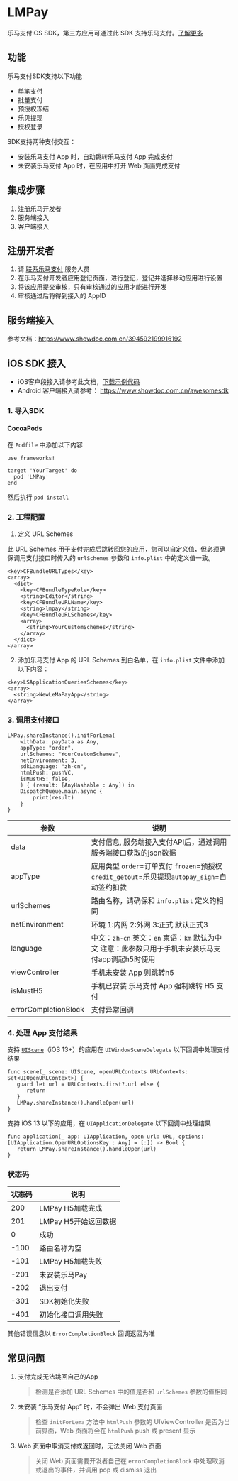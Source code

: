 # LMPay

乐马支付iOS SDK，第三方应用可通过此 SDK 支持乐马支付。[了解更多](https://www.lmpayplc.com)

## 功能

乐马支付SDK支持以下功能
- 单笔支付
- 批量支付
- 预授权冻结
- 乐贝提现
- 授权登录

SDK支持两种支付交互：
- 安装乐马支付 App 时，自动跳转乐马支付 App 完成支付
- 未安装乐马支付 App 时，在应用中打开 Web 页面完成支付

## 集成步骤

1. 注册乐马开发者
2. 服务端接入
3. 客户端接入

## 注册开发者 

1. 请 [联系乐马支付](https://www.lmpayplc.com/#contact) 服务人员
2. 在乐马支付开发者应用登记页面，进行登记，登记并选择移动应用进行设置
3. 将该应用提交审核，只有审核通过的应用才能进行开发
4. 审核通过后将得到接入的 AppID

## 服务端接入

参考文档：https://www.showdoc.com.cn/394592199916192

## iOS SDK 接入

- iOS客户段接入请参考此文档，[下载示例代码](https://github.com/ultronnet/LMPay)
- Android 客户端接入请参考： <https://www.showdoc.com.cn/awesomesdk>

### 1. 导入SDK

#### CocoaPods

在 `Podfile` 中添加以下内容
```
use_frameworks!

target 'YourTarget' do
  pod 'LMPay'
end
```
然后执行 `pod install`

### 2. 工程配置

1. 定义 URL Schemes

此 URL Schemes 用于支付完成后跳转回您的应用，您可以自定义值，但必须确保调用支付接口时传入的 `urlSchemes` 参数和 `info.plist` 中的定义值一致。
```
<key>CFBundleURLTypes</key>
<array>
  <dict>
    <key>CFBundleTypeRole</key>
    <string>Editor</string>
    <key>CFBundleURLName</key>
    <string>lmpay</string>
    <key>CFBundleURLSchemes</key>
    <array>
      <string>YourCustomSchemes</string>
    </array>
  </dict>
</array>
```

2. 添加乐马支付 App 的 URL Schemes 到白名单，在 `info.plist` 文件中添加以下内容：
```
<key>LSApplicationQueriesSchemes</key>
<array>
  <string>NewLeMaPayApp</string>
</array>
```

### 3. 调用支付接口

```
LMPay.shareInstance().initForLema(
    withData: payData as Any,
    appType: "order",
    urlSchemes: "YourCustomSchemes",
    netEnvironment: 3,
    sdkLanguage: "zh-cn",
    htmlPush: pushVC,
    isMustH5: false,
    ) { (result: [AnyHashable : Any]) in
    DispatchQueue.main.async {
        print(result)
    }
}
```
| 参数 | 说明 |
|- |- |
| data | 支付信息, 服务端接入支付API后，通过调用服务端接口获取的json数据 |
| appType | 应用类型 `order`=订单支付 `frozen`=预授权 `credit_getout`=乐贝提现`autopay_sign`=自动签约扣款 |
| urlSchemes | 路由名称，请确保和 `info.plist` 定义的相同 |
| netEnvironment | 环境 1:内网 2:外网 3:正式 默认正式3
| language |  中文：`zh-cn` 英文：`en`  柬语：`km`  默认为中文  注意：此参数只用于手机未安装乐马支付app调起h5时使用 |
| viewController | 手机未安装 App 则跳转h5 |
| isMustH5 | 手机已安装 乐马支付 App 强制跳转 H5 支付 |
| errorCompletionBlock | 支付异常回调 |

### 4. 处理 App 支付结果

支持 [`UIScene`](https://developer.apple.com/documentation/uikit/uiscene)（iOS 13+）的应用在 `UIWindowSceneDelegate` 以下回调中处理支付结果
```
func scene(_ scene: UIScene, openURLContexts URLContexts: Set<UIOpenURLContext>) {
   guard let url = URLContexts.first?.url else {
      return
   }
   LMPay.shareInstance().handleOpen(url)
}
```
支持 iOS 13 以下的应用，在 `UIApplicationDelegate` 以下回调中处理结果
```
func application(_ app: UIApplication, open url: URL, options: [UIApplication.OpenURLOptionsKey : Any] = [:]) -> Bool {
   return LMPay.shareInstance().handleOpen(url)
}
```

### 状态码

|状态码| 说明 |
|-    | - |
|200  | LMPay H5加载完成 |
|201  | LMPay H5开始返回数据 |
|0    | 成功 |
|-100 | 路由名称为空 |
|-101 | LMPay H5加载失败 |
|-201 | 未安装乐马Pay |
|-202 | 退出支付 |
|-301 | SDK初始化失败 |
|-401 | 初始化接口调用失败 |

其他错误信息以 `ErrorCompletionBlock` 回调返回为准

## 常见问题

1. 支付完成无法跳回自己的App
   > 检测是否添加 URL Schemes 中的值是否和 `urlSchemes` 参数的值相同

2. 未安装 “乐马支付 App” 时，不会弹出 Web 支付页面
   > 检查 `initForLema` 方法中 `htmlPush` 参数的 UIViewController 是否为当前界面，Web 页面将会在 `htmlPush` push 或 present 显示

3. Web 页面中取消支付或返回时，无法关闭 Web 页面
   > 关闭 Web 页面需要开发者自己在 `errorCompletionBlock` 中处理取消或退出的事件，并调用 pop 或 dismiss 退出
